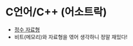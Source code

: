 # C언어/C++ (어소트락)
- [정수 자료형](https://github.com/uniye/learn_Cpp/blob/main/%EC%96%B4%EC%86%8C%ED%8A%B8%EB%9D%BD%EC%9C%A0%ED%8A%AD/%EC%9E%90%EB%A3%8C%ED%98%95.md)
- 비트(메모리)와 자료형을 엮어 생각하니 정말 재밌다!
